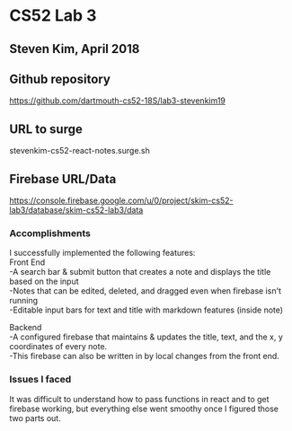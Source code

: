 # CS52 Lab 3
## Steven Kim, April 2018

## Github repository
https://github.com/dartmouth-cs52-18S/lab3-stevenkim19

## URL to surge
stevenkim-cs52-react-notes.surge.sh

## Firebase URL/Data
https://console.firebase.google.com/u/0/project/skim-cs52-lab3/database/skim-cs52-lab3/data

### Accomplishments
I successfully implemented the following features: <br />
Front End <br />
-A search bar & submit button that creates a note and displays the title based
on the input <br />
-Notes that can be edited, deleted, and dragged even when firebase isn't running <br />
-Editable input bars for text and title with markdown features (inside note) <br />

Backend <br />
-A configured firebase that maintains & updates the title, text, and the x, y
coordinates of every note. <br />
-This firebase can also be written in by local changes from the front end. <br />

### Issues I faced
It was difficult to understand how to pass functions in react and to get
firebase working, but everything else went smoothy once I figured those two parts
out.
